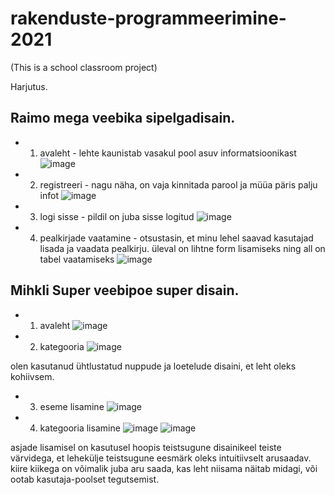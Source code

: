 # rakenduste-programmeerimine-2021
(This is a school classroom project)

Harjutus.

## Raimo mega veebika sipelgadisain.

- 1. avaleht - lehte kaunistab vasakul pool asuv informatsioonikast ![image](https://user-images.githubusercontent.com/35530198/140507633-f95ecdc9-d7d8-4ed8-be10-c8fc018a6e08.png)
- 2. registreeri - nagu näha, on vaja kinnitada parool ja müüa päris palju infot ![image](https://user-images.githubusercontent.com/35530198/140507716-8b7398d9-3bb3-4e38-b204-8434e0fe9de7.png)
- 3. logi sisse - pildil on juba sisse logitud ![image](https://user-images.githubusercontent.com/35530198/140507828-d10a4e52-c127-4e45-a00a-f752663b4375.png)
- 4. pealkirjade vaatamine - otsustasin, et minu lehel saavad kasutajad lisada ja vaadata pealkirju. üleval on lihtne form lisamiseks ning all on tabel vaatamiseks ![image](https://user-images.githubusercontent.com/35530198/140508005-1f0aa3fb-67b5-4383-bc99-f02a00069d94.png)




## Mihkli Super veebipoe super disain.

- 1. avaleht
![image](https://user-images.githubusercontent.com/35530198/138672561-02d27113-8984-4d08-93bf-40092270cfa8.png)

- 2. kategooria
![image](https://user-images.githubusercontent.com/35530198/138672659-8cd74f5c-b5f8-4b17-9b00-e80191ed3168.png)

olen kasutanud ühtlustatud nuppude ja loetelude disaini, et leht oleks kohiivsem.

- 3. eseme lisamine
![image](https://user-images.githubusercontent.com/35530198/138672834-4674f001-9769-4d89-a314-ab7b867bc4af.png)

- 4. kategooria lisamine
![image](https://user-images.githubusercontent.com/35530198/138672965-d74345b7-553c-430f-b007-f9d172dc1579.png)
![image](https://user-images.githubusercontent.com/35530198/138673201-198d7e99-cbfc-4930-a266-03cb8adf4916.png)

asjade lisamisel on kasutusel hoopis teistsugune disainikeel teiste värvidega, et lehekülje teistsugune eesmärk oleks intuitiivselt arusaadav. kiire kiikega on võimalik juba aru saada, kas leht niisama näitab midagi, või ootab kasutaja-poolset tegutsemist.

